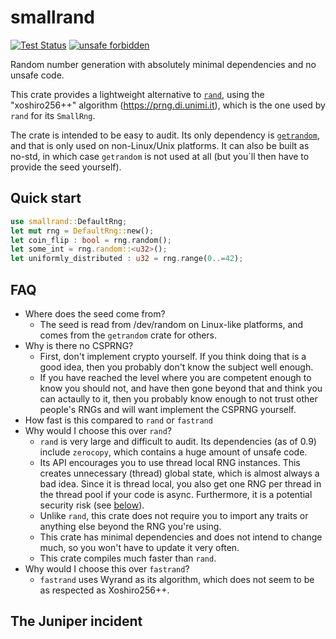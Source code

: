 smallrand
=========

[![Test Status](https://github.com/hpenne/smallrand/actions/workflows/rust.yml/badge.svg?event=push)](https://github.com/hpenne/smallrand/actions)
[![unsafe forbidden](https://img.shields.io/badge/unsafe-forbidden-success.svg)](https://github.com/rust-secure-code/safety-dance/)

Random number generation with absolutely minimal dependencies and no unsafe code.

This crate provides a lightweight alternative to [`rand`](https://crates.io/crates/rand), using the "xoshiro256++"
algorithm (<https://prng.di.unimi.it>), which is the one used by `rand` for its `SmallRng`.

The crate is intended to be easy to audit. Its only dependency is [`getrandom`](https://crates.io/crates/getrandom), and
that is only used on non-Linux/Unix platforms. It can also be built as no-std, in which case `getrandom` is not used at
all (but you´ll then have to provide the seed yourself).

Quick start
-----

```rust
use smallrand::DefaultRng;
let mut rng = DefaultRng::new();
let coin_flip : bool = rng.random();
let some_int = rng.random::<u32>();
let uniformly_distributed : u32 = rng.range(0..=42);
```

FAQ
---

* Where does the seed come from?
    - The seed is read from /dev/random on Linux-like platforms, and comes from the `getrandom` crate for others.
* Why is there no CSPRNG?
    - First, don't implement crypto yourself. If you think doing that is a good idea, then you probably don't know the
      subject
      well enough.
    - If you have reached the level where you are competent enough to know you should not, and have then gone beyond
      that and think you can actaully to it, then you probably know enough to not trust other people's RNGs and will
      want implement the CSPRNG yourself.
* How fast is this compared to `rand` or `fastrand`
* Why would I choose this over `rand`?
    - `rand` is very large and difficult to audit. Its dependencies (as of 0.9) include `zerocopy`, which contains a
      huge amount of unsafe code.
    - Its API encourages you to use thread local RNG instances. This creates unnecessary (thread) global state, which is
      almost always a bad idea. Since it is thread local, you also get one RNG per thread in the thread pool if your
      code is
      async. Furthermore, it is a potential security risk (see [below](#the-juniper-incident)).
    - Unlike `rand`, this crate does not require you to import any traits or anything else beyond the RNG you're using.
    - This crate has minimal dependencies and does not intend to change much, so you won't have to update it very often.
    - This crate compiles much faster than `rand`.
* Why would I choose this over `fastrand`?
    - `fastrand` uses Wyrand as its algorithm, which does not seem to be as respected as Xoshiro256++.

## The Juniper incident

